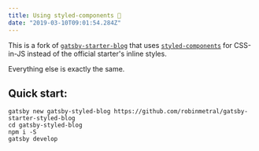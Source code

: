 ```yaml
---
title: Using styled-components 💅
date: "2019-03-10T09:01:54.284Z"
---
```


This is a fork of [`gatsby-starter-blog`](https://github.com/gatsbyjs/gatsby-starter-blog) that uses [`styled-components`](https://www.styled-components.com/) for CSS-in-JS instead of the official starter's inline styles.

Everything else is exactly the same.

## Quick start:

```
gatsby new gatsby-styled-blog https://github.com/robinmetral/gatsby-starter-styled-blog
cd gatsby-styled-blog
npm i -S
gatsby develop
```

